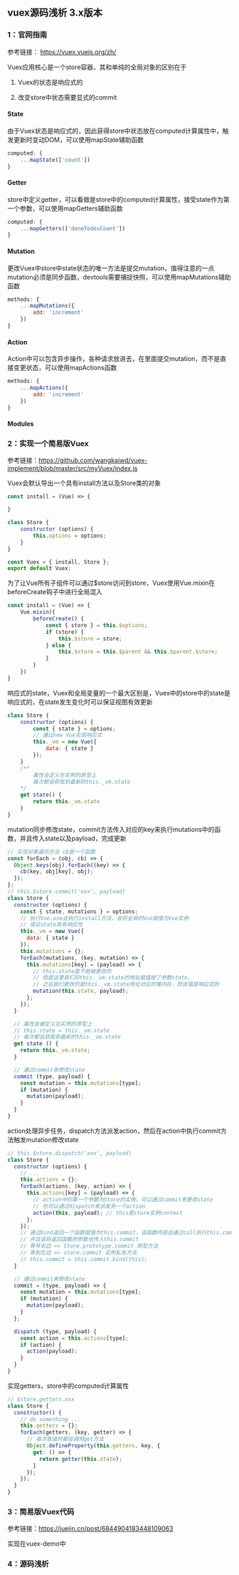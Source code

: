 ## vuex源码浅析  3.x版本

### 1：官网指南

参考链接： https://vuex.vuejs.org/zh/

Vuex应用核心是一个store容器，其和单纯的全局对象的区别在于

1. Vuex的状态是响应式的

2. 改变store中状态需要显式的commit

#### State

由于Vuex状态是响应式的，因此获得store中状态放在computed计算属性中，触发更新时变动DOM，可以使用mapState辅助函数

```javascript
computed: {
    ...mapState(['count'])
}
```

#### Getter

store中定义getter，可以看做是store中的computed计算属性，接受state作为第一个参数，可以使用mapGetters辅助函数

```javascript
computed: {
    ...mapGetters(['doneTodosCount'])
}
```

#### Mutation

更改Vuex中store中state状态的唯一方法是提交mutation，值得注意的一点mutation必须是同步函数，devtools需要捕捉快照，可以使用mapMutations辅助函数

```javascript
methods: {
    ...mapMutations({
        add: 'increment'
    })
}
```

#### Action

Action中可以包含异步操作，各种请求放进去，在里面提交mutation，而不是直接变更状态，可以使用mapActions函数

```javascript
methods: {
    ...mapActions({
        add: 'increment'
    })
}
```
#### Modules

### 2：实现一个简易版Vuex

参考链接：https://github.com/wangkaiwd/vuex-implement/blob/master/src/myVuex/index.js

Vuex会默认导出一个具有install方法以及Store类的对象

```javascript
const install = (Vue) => {

}

class Store {
    constructor (options) {
        this.options = options;
    }
}

const Vuex = { install, Store };
export default Vuex;
```

为了让Vue所有子组件可以通过$store访问到store，Vuex使用Vue.mixin在beforeCreate钩子中进行全局混入

```javascript
const install = (Vue) => {
    Vue.mixin({
        beforeCreate() {
            const { store } = this.$options;
            if (store) {
                this.$store = store;
            } else {
                this.$store = this.$parent && this.$parent.$store;
            }
        }
    })
}
```

响应式的state，Vuex和全局变量的一个最大区别是，Vuex中的store中的state是响应式的，在state发生变化时可以保证视图有效更新

```javascript
class Store {
    constructor (options) {
        const { state } = options;
        // 通过new Vue实现响应式
        this._vm = new Vue({
            data: { state }
        });
    }
    /**
        属性会定义在实例的原型上
        每次都会获取到最新的this._vm.state
    */
    get state() {
        return this._vm.state
    }
}
```

mutation同步修改state，commit方法传入对应的key来执行mutations中的函数，并且传入state以及payload，完成更新

```javascript
// 实现对象遍历方法 cb是一个函数
const forEach = (obj, cb) => {
  Object.keys(obj).forEach((key) => {
    cb(key, obj[key], obj);
  });
};
// this.$store.commit('xxx', payload)
class Store {
  constructor (options) {
    const { state, mutations } = options;
    // 执行Vue.use会执行install方法，会将全局的Vue赋值为Vue实例
    // 保证state具有响应性
    this._vm = new Vue({
      data: { state }
    });
    this.mutations = {};
    forEach(mutations, (key, mutation) => {
      this.mutations[key] = (payload) => {
        // this.state是不能被更改的
        // 但是这里我们将this._vm.state的地址赋值给了参数state，
        // 之后我们更改的是this._vm.state地址对应的堆内存，而该值是响应式的
        mutation(this.state, payload);
      };
    });
  }

  // 属性会被定义在实例的原型上
  // this.state = this._vm.state
  // 每次都会获取到最新的this._vm.state
  get state () {
    return this._vm.state;
  }

  // 通过commit来修改state
  commit (type, payload) {
    const mutation = this.mutations[type];
    if (mutation) {
      mutation(payload);
    }
  }
}
```

action处理异步任务，dispatch方法派发action，然后在action中执行commit方法触发mutation修改state

```javascript
// this.$store.dispatch('xxx', payload)
class Store {
  constructor (options) {
    // ...
    this.actions = {};
    forEach(actions, (key, action) => {
      this.actions[key] = (payload) => {
        // action中的第一个参数为Store的实例，可以通过commit来更改state
        // 也可以通过dispatch来派发另一个action
        action(this, payload); // this是store实例context
      };
    });
    // 通过bind返回一个函数赋值为this.commit，该函数内部会通过call执行this.commit，
    // 并且会将返回函数的参数也传入this.commit
    // 等号右边 => Store.prototype.commit 原型方法
    // 等到左边 => store.commit 实例私有方法
    // this.commit = this.commit.bind(this);
  }

  // 通过commit来修改state
  commit = (type, payload) => {
    const mutation = this.mutations[type];
    if (mutation) {
      mutation(payload);
    }
  };

  dispatch (type, payload) {
    const action = this.actions[type];
    if (action) {
      action(payload);
    }
  }
}
```

实现getters，store中的computed计算属性

```javascript
// $store.getters.xxx
class Store {
  constructor() {
    // do something ...
    this.getters = {};
    forEach(getters, (key, getter) => {
      // 每次取值时都会调用get方法
      Object.defineProperty(this.getters, key, {
        get: () => {
          return getter(this.state);
        }
      });
    });
  }
}
```

### 3：简易版Vuex代码

参考链接：https://juejin.cn/post/6844904183448109063

实现在vuex-demo中

### 4：源码浅析